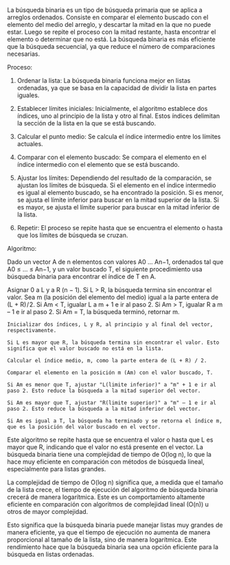 La búsqueda binaria es un tipo de búsqueda primaria que se aplica a arreglos ordenados. Consiste en comparar el elemento buscado con el elemento del medio del arreglo, y descartar la mitad en la que no puede estar. Luego se repite el proceso con la mitad restante, hasta encontrar el elemento o determinar que no está. La búsqueda binaria es más eficiente que la búsqueda secuencial, ya que reduce el número de comparaciones necesarias.

Proceso:
1. Ordenar la lista: La búsqueda binaria funciona mejor en listas ordenadas, ya que se basa en la capacidad de dividir la lista en partes iguales.

2. Establecer límites iniciales: Inicialmente, el algoritmo establece dos índices, uno al principio de la lista y otro al final. Estos índices delimitan la sección de la lista en la que se está buscando.

3. Calcular el punto medio: Se calcula el índice intermedio entre los límites actuales.

4. Comparar con el elemento buscado: Se compara el elemento en el índice intermedio con el elemento que se está buscando.

5. Ajustar los límites: Dependiendo del resultado de la comparación, se ajustan los límites de búsqueda. Si el elemento en el índice intermedio es igual al elemento buscado, se ha encontrado la posición. Si es menor, se ajusta el límite inferior para buscar en la mitad superior de la lista. Si es mayor, se ajusta el límite superior para buscar en la mitad inferior de la lista.

6. Repetir: El proceso se repite hasta que se encuentra el elemento o hasta que los límites de búsqueda se cruzan.

Algoritmo:

Dado un vector A de n elementos con valores A0 ... An−1, ordenados tal que A0 ≤ ... ≤ An−1, y un valor buscado T, el siguiente procedimiento usa búsqueda binaria para encontrar el índice de T en A.

Asignar 0 a L y a R (n − 1).
Si L > R, la búsqueda termina sin encontrar el valor.
Sea m (la posición del elemento del medio) igual a la parte entera de (L + R) / 2.
Si Am < T, igualar L a m + 1 e ir al paso 2.
Si Am > T, igualar R a m – 1 e ir al paso 2.
Si Am = T, la búsqueda terminó, retornar m.

    Inicializar dos índices, L y R, al principio y al final del vector, respectivamente.

    Si L es mayor que R, la búsqueda termina sin encontrar el valor. Esto significa que el valor buscado no está en la lista.

    Calcular el índice medio, m, como la parte entera de (L + R) / 2.

    Comparar el elemento en la posición m (Am) con el valor buscado, T.

    Si Am es menor que T, ajustar "L(limite inferior)" a "m" + 1 e ir al paso 2. Esto reduce la búsqueda a la mitad superior del vector.

    Si Am es mayor que T, ajustar "R(limite superior)" a "m" – 1 e ir al paso 2. Esto reduce la búsqueda a la mitad inferior del vector.

    Si Am es igual a T, la búsqueda ha terminado y se retorna el índice m, que es la posición del valor buscado en el vector.

Este algoritmo se repite hasta que se encuentra el valor o hasta que L es mayor que R, indicando que el valor no está presente en el vector. La búsqueda binaria tiene una complejidad de tiempo de O(log n), lo que la hace muy eficiente en comparación con métodos de búsqueda lineal, especialmente para listas grandes.

La complejidad de tiempo de O(log n) significa que, a medida que el tamaño de la lista crece, el tiempo de ejecución del algoritmo de búsqueda binaria crecerá de manera logarítmica. Este es un comportamiento altamente eficiente en comparación con algoritmos de complejidad lineal (O(n)) u otros de mayor complejidad.

Esto significa que la búsqueda binaria puede manejar listas muy grandes de manera eficiente, ya que el tiempo de ejecución no aumenta de manera proporcional al tamaño de la lista, sino de manera logarítmica. Este rendimiento hace que la búsqueda binaria sea una opción eficiente para la búsqueda en listas ordenadas.
